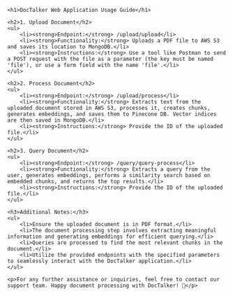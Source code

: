     <h1>DocTalker Web Application Usage Guide</h1>

    <h2>1. Upload Document</h2>
    <ul>
        <li><strong>Endpoint:</strong> /upload/upload</li>
        <li><strong>Functionality:</strong> Uploads a PDF file to AWS S3 and saves its location to MongoDB.</li>
        <li><strong>Instructions:</strong> Use a tool like Postman to send a POST request with the file as a parameter (the key must be named 'file'), or use a form field with the name 'file'.</li>
    </ul>

    <h2>2. Process Document</h2>
    <ul>
        <li><strong>Endpoint:</strong> /upload/process</li>
        <li><strong>Functionality:</strong> Extracts text from the uploaded document stored in AWS S3, processes it, creates chunks, generates embeddings, and saves them to Pinecone DB. Vector indices are then saved in MongoDB.</li>
        <li><strong>Instructions:</strong> Provide the ID of the uploaded file.</li>
    </ul>

    <h2>3. Query Document</h2>
    <ul>
        <li><strong>Endpoint:</strong> /query/query-process</li>
        <li><strong>Functionality:</strong> Extracts a query from the user, generates embeddings, performs a similarity search based on embedded chunks, and returns the top results.</li>
        <li><strong>Instructions:</strong> Provide the ID of the uploaded file.</li>
    </ul>

    <h3>Additional Notes:</h3>
    <ul>
        <li>Ensure the uploaded document is in PDF format.</li>
        <li>The document processing step involves extracting meaningful information and generating embeddings for efficient querying.</li>
        <li>Queries are processed to find the most relevant chunks in the document.</li>
        <li>Utilize the provided endpoints with the specified parameters to seamlessly interact with the DocTalker application.</li>
    </ul>

    <p>For any further assistance or inquiries, feel free to contact our support team. Happy document processing with DocTalker! 🚀</p>
